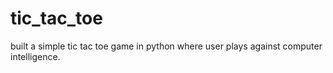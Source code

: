 # tic_tac_toe
built a simple tic tac toe game in python where user plays against computer intelligence.
